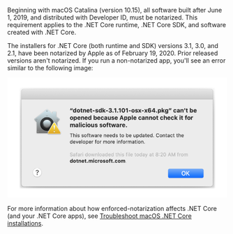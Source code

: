 
Beginning with macOS Catalina (version 10.15), all software built after June 1, 2019, and distributed with Developer ID, must be notarized. This requirement applies to the .NET Core runtime, .NET Core SDK, and software created with .NET Core.

The installers for .NET Core (both runtime and SDK) versions 3.1, 3.0, and 2.1, have been notarized by Apple as of February 19, 2020. Prior released versions aren't notarized. If you run a non-notarized app, you'll see an error similar to the following image:

![macOS Catalina notarization alert](media/macos-notarized-pkg-warning.png)

For more information about how enforced-notarization affects .NET Core (and your .NET Core apps), see [Troubleshoot macOS .NET Core installations](../troubleshoot-macos.md).
